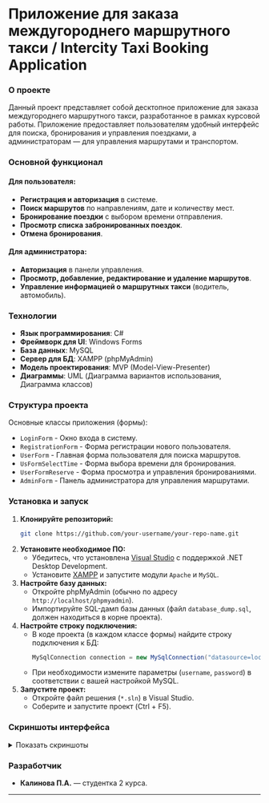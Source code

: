
# Приложение для заказа междугороднего маршрутного такси / Intercity Taxi Booking Application

### О проекте

Данный проект представляет собой десктопное приложение для заказа междугороднего маршрутного такси, разработанное в рамках курсовой работы. Приложение предоставляет пользователям удобный интерфейс для поиска, бронирования и управления поездками, а администраторам — для управления маршрутами и транспортом.

### Основной функционал

#### Для пользователя:
*   **Регистрация и авторизация** в системе.
*   **Поиск маршрутов** по направлениям, дате и количеству мест.
*   **Бронирование поездки** с выбором времени отправления.
*   **Просмотр списка забронированных поездок**.
*   **Отмена бронирования**.

#### Для администратора:
*   **Авторизация** в панели управления.
*   **Просмотр, добавление, редактирование и удаление маршрутов**.
*   **Управление информацией о маршрутных такси** (водитель, автомобиль).

### Технологии

*   **Язык программирования**: C#
*   **Фреймворк для UI**: Windows Forms
*   **База данных**: MySQL
*   **Сервер для БД**: XAMPP (phpMyAdmin)
*   **Модель проектирования**: MVP (Model-View-Presenter)
*   **Диаграммы**: UML (Диаграмма вариантов использования, Диаграмма классов)

### Структура проекта

Основные классы приложения (формы):
*   `LoginForm` - Окно входа в систему.
*   `RegistrationForm` - Форма регистрации нового пользователя.
*   `UserForm` - Главная форма пользователя для поиска маршрутов.
*   `UsFormSelectTime` - Форма выбора времени для бронирования.
*   `UserFormReserve` - Форма просмотра и управления бронированиями.
*   `AdminForm` - Панель администратора для управления маршрутами.

### Установка и запуск

1.  **Клонируйте репозиторий:**
    ```bash
    git clone https://github.com/your-username/your-repo-name.git
    ```
2.  **Установите необходимое ПО:**
    *   Убедитесь, что установлена [Visual Studio](https://visualstudio.microsoft.com/ru/) с поддержкой .NET Desktop Development.
    *   Установите [XAMPP](https://www.apachefriends.org/ru/index.html) и запустите модули `Apache` и `MySQL`.
3.  **Настройте базу данных:**
    *   Откройте phpMyAdmin (обычно по адресу `http://localhost/phpmyadmin`).
    *   Импортируйте SQL-дамп базы данных (файл `database_dump.sql`, должен находиться в корне проекта).
4.  **Настройте строку подключения:**
    *   В коде проекта (в каждом классе формы) найдите строку подключения к БД:
        ```csharp
        MySqlConnection connection = new MySqlConnection("datasource=localhost;port=3306;username=root;password=");
        ```
    *   При необходимости измените параметры (`username`, `password`) в соответствии с вашей настройкой MySQL.
5.  **Запустите проект:**
    *   Откройте файл решения (`*.sln`) в Visual Studio.
    *   Соберите и запустите проект (Ctrl + F5).

### Скриншоты интерфейса

<details>
<summary>Показать скриншоты</summary>

*   **Окно входа:** <img width="306" height="399" alt="image" src="https://github.com/user-attachments/assets/cd306c88-fb76-4ee9-9dd2-56e21754b5a4" />
*   **Форма регистрации:** <img width="306" height="395" alt="image" src="https://github.com/user-attachments/assets/1892bbd6-73ea-4975-bc37-0badd195ddd2" />
*   **Поиск маршрута:** <img width="306" height="398" alt="image" src="https://github.com/user-attachments/assets/e458b59f-f943-4f2a-815d-f5eb4950d41b" />
*   **Бронирование:** <img width="256" height="324" alt="image" src="https://github.com/user-attachments/assets/74b1a117-f5e0-408e-b524-d9c04a1d2dfe" />
*   **Мои заказы:** <img width="273" height="345" alt="image" src="https://github.com/user-attachments/assets/c249480d-9c67-432e-8af9-e638954a1449" />
*   **Панель администратора:** <img width="272" height="348" alt="image" src="https://github.com/user-attachments/assets/37517e6e-ea97-4fca-858f-423305084095" />

</details>

### Разработчик

*   **Калинова П.А.** — студентка 2 курса.



---
